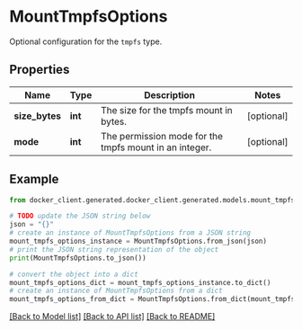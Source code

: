 # MountTmpfsOptions

Optional configuration for the `tmpfs` type.

## Properties

Name | Type | Description | Notes
------------ | ------------- | ------------- | -------------
**size_bytes** | **int** | The size for the tmpfs mount in bytes. | [optional] 
**mode** | **int** | The permission mode for the tmpfs mount in an integer. | [optional] 

## Example

```python
from docker_client.generated.docker_client.generated.models.mount_tmpfs_options import MountTmpfsOptions

# TODO update the JSON string below
json = "{}"
# create an instance of MountTmpfsOptions from a JSON string
mount_tmpfs_options_instance = MountTmpfsOptions.from_json(json)
# print the JSON string representation of the object
print(MountTmpfsOptions.to_json())

# convert the object into a dict
mount_tmpfs_options_dict = mount_tmpfs_options_instance.to_dict()
# create an instance of MountTmpfsOptions from a dict
mount_tmpfs_options_from_dict = MountTmpfsOptions.from_dict(mount_tmpfs_options_dict)
```
[[Back to Model list]](../README.md#documentation-for-models) [[Back to API list]](../README.md#documentation-for-api-endpoints) [[Back to README]](../README.md)



